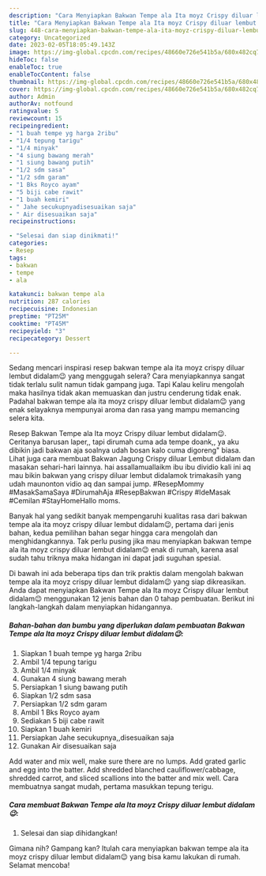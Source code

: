 ```yaml
---
description: "Cara Menyiapkan Bakwan Tempe ala Ita moyz Crispy diluar lembut didalam😉 Anti Gagal"
title: "Cara Menyiapkan Bakwan Tempe ala Ita moyz Crispy diluar lembut didalam😉 Anti Gagal"
slug: 448-cara-menyiapkan-bakwan-tempe-ala-ita-moyz-crispy-diluar-lembut-didalam-anti-gagal
category: Uncategorized
date: 2023-02-05T18:05:49.143Z
image: https://img-global.cpcdn.com/recipes/48660e726e541b5a/680x482cq70/bakwan-tempe-ala-ita-moyz-crispy-diluar-lembut-didalam-foto-resep-utama.jpg
hideToc: false
enableToc: true
enableTocContent: false
thumbnail: https://img-global.cpcdn.com/recipes/48660e726e541b5a/680x482cq70/bakwan-tempe-ala-ita-moyz-crispy-diluar-lembut-didalam-foto-resep-utama.jpg
cover: https://img-global.cpcdn.com/recipes/48660e726e541b5a/680x482cq70/bakwan-tempe-ala-ita-moyz-crispy-diluar-lembut-didalam-foto-resep-utama.jpg
author: Admin
authorAv: notfound
ratingvalue: 5
reviewcount: 15
recipeingredient:
- "1 buah tempe yg harga 2ribu"
- "1/4 tepung tarigu"
- "1/4 minyak"
- "4 siung bawang merah"
- "1 siung bawang putih"
- "1/2 sdm sasa"
- "1/2 sdm garam"
- "1 Bks Royco ayam"
- "5 biji cabe rawit"
- "1 buah kemiri"
- " Jahe secukupnyadisesuaikan saja"
- " Air disesuaikan saja"
recipeinstructions:

- "Selesai dan siap dinikmati!"
categories:
- Resep
tags:
- bakwan
- tempe
- ala

katakunci: bakwan tempe ala 
nutrition: 287 calories
recipecuisine: Indonesian
preptime: "PT25M"
cooktime: "PT45M"
recipeyield: "3"
recipecategory: Dessert

---
```



Sedang mencari inspirasi resep bakwan tempe ala ita moyz crispy diluar lembut didalam😉 yang menggugah selera? Cara menyiapkannya sangat tidak terlalu sulit namun tidak gampang juga. Tapi Kalau keliru mengolah maka hasilnya tidak akan memuaskan dan justru cenderung tidak enak. Padahal bakwan tempe ala ita moyz crispy diluar lembut didalam😉 yang enak selayaknya mempunyai aroma dan rasa yang mampu memancing selera kita.


Resep Bakwan Tempe ala Ita moyz Crispy diluar lembut didalam😉. Ceritanya barusan laper,, tapi dirumah cuma ada tempe doank,, ya aku dibikin jadi bakwan aja soalnya udah bosan kalo cuma digoreng&#34; biasa. Lihat juga cara membuat Bakwan Jagung Crispy diluar Lembut didalam dan masakan sehari-hari lainnya. hai assallamuallaikm ibu ibu dividio kali ini aq mau bikin bakwan yang crispy diluar lembut didalamok trimakasih yang udah maunonton vidio aq dan sampai jump. #ResepMommy #MasakSamaSaya #DirumahAja #ResepBakwan #Crispy #IdeMasak #Cemilan #StayHomeHallo moms.

Banyak hal yang sedikit banyak mempengaruhi kualitas rasa dari bakwan tempe ala ita moyz crispy diluar lembut didalam😉, pertama dari jenis bahan, kedua pemilihan bahan segar hingga cara mengolah dan menghidangkannya. Tak perlu pusing jika mau menyiapkan bakwan tempe ala ita moyz crispy diluar lembut didalam😉 enak di rumah, karena asal sudah tahu triknya maka hidangan ini dapat jadi suguhan spesial.


Di bawah ini ada beberapa tips dan trik praktis dalam mengolah bakwan tempe ala ita moyz crispy diluar lembut didalam😉 yang siap dikreasikan. Anda dapat menyiapkan Bakwan Tempe ala Ita moyz Crispy diluar lembut didalam😉 menggunakan 12 jenis bahan dan 0 tahap pembuatan. Berikut ini langkah-langkah dalam menyiapkan hidangannya.

<!--inarticleads1-->

##### Bahan-bahan dan bumbu yang diperlukan dalam pembuatan Bakwan Tempe ala Ita moyz Crispy diluar lembut didalam😉:

1. Siapkan 1 buah tempe yg harga 2ribu
1. Ambil 1/4 tepung tarigu
1. Ambil 1/4 minyak
1. Gunakan 4 siung bawang merah
1. Persiapkan 1 siung bawang putih
1. Siapkan 1/2 sdm sasa
1. Persiapkan 1/2 sdm garam
1. Ambil 1 Bks Royco ayam
1. Sediakan 5 biji cabe rawit
1. Siapkan 1 buah kemiri
1. Persiapkan  Jahe secukupnya,,disesuaikan saja
1. Gunakan  Air disesuaikan saja


Add water and mix well, make sure there are no lumps. Add grated garlic and egg into the batter. Add shredded blanched cauliflower/cabbage, shredded carrot, and sliced scallions into the batter and mix well. Cara membuatnya sangat mudah, pertama masukkan tepung terigu. 

<!--inarticleads2-->

##### Cara membuat Bakwan Tempe ala Ita moyz Crispy diluar lembut didalam😉:


1. Selesai dan siap dihidangkan!



Gimana nih? Gampang kan? Itulah cara menyiapkan bakwan tempe ala ita moyz crispy diluar lembut didalam😉 yang bisa kamu lakukan di rumah. Selamat mencoba!
